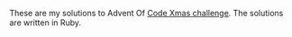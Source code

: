 These are my solutions to Advent Of [Code Xmas challenge][aoc]. The solutions
are written in Ruby.

[aoc]: [http://adventofcode.com/]
